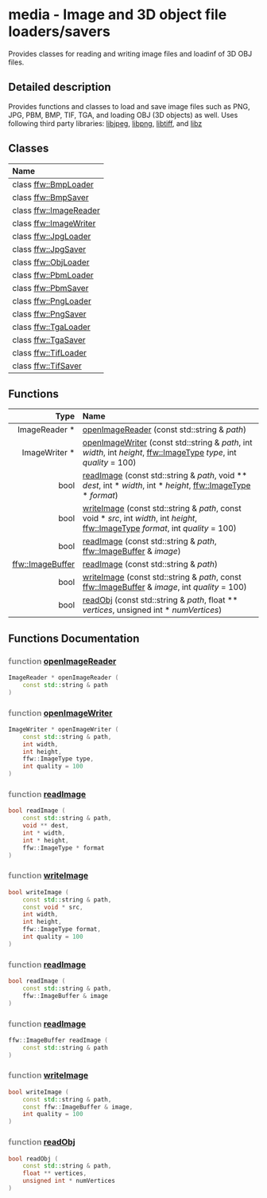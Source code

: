 media - Image and 3D object file loaders/savers
===================================

Provides classes for reading and writing image files and loadinf of 3D OBJ files. 

## Detailed description

Provides functions and classes to load and save image files such as PNG, JPG, PBM, BMP, TIF, TGA, and loading OBJ (3D objects) as well. Uses following third party libraries: [libjpeg](http://www.ijg.org/), [libpng](http://www.libpng.org/pub/png/libpng.html), [libtiff](http://www.libtiff.org/), and [libz](http://www.zlib.net/) 


## Classes

| Name |
|:-----|
| class [ffw::BmpLoader](ffw_BmpLoader.html) |
| class [ffw::BmpSaver](ffw_BmpSaver.html) |
| class [ffw::ImageReader](ffw_ImageReader.html) |
| class [ffw::ImageWriter](ffw_ImageWriter.html) |
| class [ffw::JpgLoader](ffw_JpgLoader.html) |
| class [ffw::JpgSaver](ffw_JpgSaver.html) |
| class [ffw::ObjLoader](ffw_ObjLoader.html) |
| class [ffw::PbmLoader](ffw_PbmLoader.html) |
| class [ffw::PbmSaver](ffw_PbmSaver.html) |
| class [ffw::PngLoader](ffw_PngLoader.html) |
| class [ffw::PngSaver](ffw_PngSaver.html) |
| class [ffw::TgaLoader](ffw_TgaLoader.html) |
| class [ffw::TgaSaver](ffw_TgaSaver.html) |
| class [ffw::TifLoader](ffw_TifLoader.html) |
| class [ffw::TifSaver](ffw_TifSaver.html) |


## Functions

| Type | Name |
| -------: | :------- |
|  ImageReader * | [openImageReader](#66d303c6) (const std::string & _path_)  |
|  ImageWriter * | [openImageWriter](#8ffae09c) (const std::string & _path_, int _width_, int _height_, [ffw::ImageType](ffw.html#fa711f90) _type_, int _quality_ = 100)  |
|  bool | [readImage](#9f3c979a) (const std::string & _path_, void ** _dest_, int * _width_, int * _height_, [ffw::ImageType](ffw.html#fa711f90) * _format_)  |
|  bool | [writeImage](#26e62acf) (const std::string & _path_, const void * _src_, int _width_, int _height_, [ffw::ImageType](ffw.html#fa711f90) _format_, int _quality_ = 100)  |
|  bool | [readImage](#fd2661e9) (const std::string & _path_, [ffw::ImageBuffer](ffw_ImageBuffer.html) & _image_)  |
|  [ffw::ImageBuffer](ffw_ImageBuffer.html) | [readImage](#07bb69e7) (const std::string & _path_)  |
|  bool | [writeImage](#2c1dd671) (const std::string & _path_, const [ffw::ImageBuffer](ffw_ImageBuffer.html) & _image_, int _quality_ = 100)  |
|  bool | [readObj](#d3cfdde0) (const std::string & _path_, float ** _vertices_, unsigned int * _numVertices_)  |


## Functions Documentation

### <span style="opacity:0.5;">function</span> <a id="66d303c6" href="#66d303c6">openImageReader</a>

```cpp
ImageReader * openImageReader (
    const std::string & path
) 
```



### <span style="opacity:0.5;">function</span> <a id="8ffae09c" href="#8ffae09c">openImageWriter</a>

```cpp
ImageWriter * openImageWriter (
    const std::string & path,
    int width,
    int height,
    ffw::ImageType type,
    int quality = 100
) 
```



### <span style="opacity:0.5;">function</span> <a id="9f3c979a" href="#9f3c979a">readImage</a>

```cpp
bool readImage (
    const std::string & path,
    void ** dest,
    int * width,
    int * height,
    ffw::ImageType * format
) 
```



### <span style="opacity:0.5;">function</span> <a id="26e62acf" href="#26e62acf">writeImage</a>

```cpp
bool writeImage (
    const std::string & path,
    const void * src,
    int width,
    int height,
    ffw::ImageType format,
    int quality = 100
) 
```



### <span style="opacity:0.5;">function</span> <a id="fd2661e9" href="#fd2661e9">readImage</a>

```cpp
bool readImage (
    const std::string & path,
    ffw::ImageBuffer & image
) 
```



### <span style="opacity:0.5;">function</span> <a id="07bb69e7" href="#07bb69e7">readImage</a>

```cpp
ffw::ImageBuffer readImage (
    const std::string & path
) 
```



### <span style="opacity:0.5;">function</span> <a id="2c1dd671" href="#2c1dd671">writeImage</a>

```cpp
bool writeImage (
    const std::string & path,
    const ffw::ImageBuffer & image,
    int quality = 100
) 
```



### <span style="opacity:0.5;">function</span> <a id="d3cfdde0" href="#d3cfdde0">readObj</a>

```cpp
bool readObj (
    const std::string & path,
    float ** vertices,
    unsigned int * numVertices
) 
```





